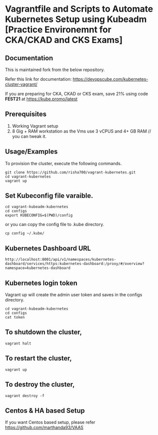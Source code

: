 
# Vagrantfile and Scripts to Automate Kubernetes Setup using Kubeadm [Practice Environemnt for CKA/CKAD and CKS Exams]

## Documentation
This is maintained fork from the below repository.

Refer this link for documentation: https://devopscube.com/kubernetes-cluster-vagrant/

If you are preparing for CKA, CKAD or CKS exam, save 21% using code **FEST21** at https://kube.promo/latest

## Prerequisites

1. Working Vagrant setup
2. 8 Gig + RAM workstation as the Vms use 3 vCPUS and 4+ GB RAM // you can tweak it.
 
## Usage/Examples

To provision the cluster, execute the following commands.

```shell
git clone https://github.com/risha700/vagrant-kubernetes.git
cd vagrant-kubernetes
vagrant up
```

## Set Kubeconfig file varaible.

```shell
cd vagrant-kubeadm-kubernetes
cd configs
export KUBECONFIG=$(PWD)/config
```

or you can copy the config file to .kube directory.

```shell
cp config ~/.kube/
```

## Kubernetes Dashboard URL

```shell
http://localhost:8001/api/v1/namespaces/kubernetes-dashboard/services/https:kubernetes-dashboard:/proxy/#/overview?namespace=kubernetes-dashboard
```

## Kubernetes login token

Vagrant up will create the admin user token and saves in the configs directory.

```shell
cd vagrant-kubeadm-kubernetes
cd configs
cat token
```

## To shutdown the cluster, 

```shell
vagrant halt
```

## To restart the cluster,

```shell
vagrant up
```

## To destroy the cluster, 

```shell
vagrant destroy -f
```

## Centos & HA based Setup

If you want Centos based setup, please refer https://github.com/marthanda93/VAAS
  
